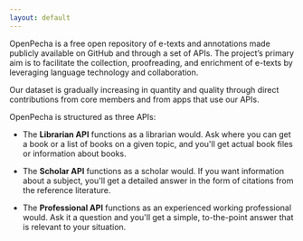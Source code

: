 ```yaml
---
layout: default
---
```


OpenPecha is a free open repository of e-texts and annotations made publicly available on GitHub and through a set of APIs. The project’s primary aim is to facilitate the collection, proofreading, and enrichment of e-texts by leveraging language technology and collaboration.

Our dataset is gradually increasing in quantity and quality through direct contributions from core members and from apps that use our APIs.

OpenPecha is structured as three APIs:

- The **Librarian API** functions as a librarian would. Ask where you can get a book or a list of books on a given topic, and you'll get actual book files or information about books. 

- The **Scholar API** functions as a scholar would. If you want information about a subject, you'll get a detailed answer in the form of citations from the reference literature. 

- The **Professional API** functions as an experienced working professional would. Ask it a question and you'll get a simple, to-the-point answer that is relevant to your situation.
